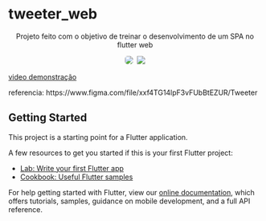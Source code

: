 # tweeter_web

<p align="center">Projeto feito com o objetivo de treinar o desenvolvimento de um SPA no flutter web</p>


<p align="center">
  <kbd>
    <img style="border-radius: 5px" src="https://i.imgur.com/JQTmP8s.png">
  </kbd>
  <kbd>
    <img  style="margin-bottom border-radius: 5px"  src="https://i.imgur.com/xNUtbRv.png">
  </kbd>
  <p></p>
  
  
  [video demonstração](https://i.imgur.com/79mMkpX.gifv)
</p>

<p>
  referencia: https://www.figma.com/file/xxf4TG14lpF3vFUbBtEZUR/Tweeter
  </p>
  
## Getting Started

This project is a starting point for a Flutter application.

A few resources to get you started if this is your first Flutter project:

- [Lab: Write your first Flutter app](https://flutter.dev/docs/get-started/codelab)
- [Cookbook: Useful Flutter samples](https://flutter.dev/docs/cookbook)

For help getting started with Flutter, view our
[online documentation](https://flutter.dev/docs), which offers tutorials,
samples, guidance on mobile development, and a full API reference.
